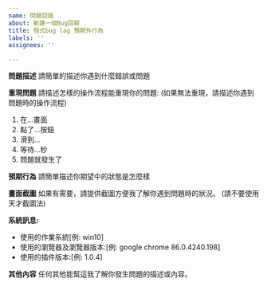 ```yaml
---
name: 問題回報
about: 新建一個Bug回報
title: 程式bug lag 預期外行為
labels: ''
assignees: ''

---
```


**問題描述**
請簡單的描述你遇到什麼錯誤或問題

**重現問題**
請描述怎樣的操作流程能重現你的問題:
(如果無法重現，請描述你遇到問題時的操作流程)
1. 在...畫面
2. 點了...按鈕
3. 滑到...
4. 等待...秒
5. 問題就發生了

**預期行為**
請簡單描述你期望中的狀態是怎麼樣

**畫面截圖**
如果有需要，請提供截圖方便我了解你遇到問題時的狀況。
(請不要使用天才截圖法)

**系統訊息:**
 - 使用的作業系統[例: win10]
 - 使用的瀏覽器及瀏覽器版本:[例: google chrome 86.0.4240.198]
 - 使用的插件版本:[例: 1.0.4]


**其他內容**
任何其他能幫這我了解你發生問題的描述或內容。
